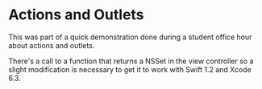 # Actions and Outlets

This was part of a quick demonstration done during a student office hour about
actions and outlets.

There's a call to a function that returns a NSSet in the view controller so a
slight modification is necessary to get it to work with Swift 1.2 and Xcode
6.3.
